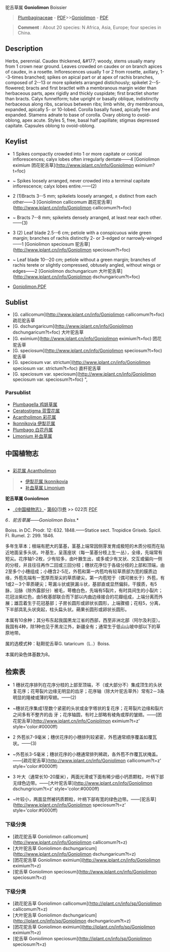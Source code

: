 驼舌草属 **Goniolimon** Boissier

> [Plumbaginaceae](http://www.iplant.cn/info/Plumbaginaceae?t=foc) - [PDF](http://www.iplant.cn/foc/pdf/Plumbaginaceae.pdf)>>[Goniolimon](http://www.iplant.cn/info/Goniolimon?t=foc) - [PDF](http://www.iplant.cn/foc/pdf/Goniolimon.pdf)

> **Comment** : 
> About 20 species: N Africa, Asia, Europe; four species in China.

## Description

Herbs, perennial. Caudex thickened, &amp;#177; woody, stems usually many from 1 crown near ground. Leaves crowded on caudex or on branch apices of caudex, in a rosette. Inflorescences usually 1 or 2 from rosette, axillary, 1--3-times branched; spikes on apical part or at apex of rachis branches, composed of 2--13 or more spikelets arranged distichously; spikelet 2--5-flowered; bracts and first bractlet with a membranous margin wider than herbaceous parts, apex rigidly and thickly cuspidate; first bractlet shorter than bracts. Calyx funnelform; tube upright or basally oblique, indistinctly herbaceous along ribs, scarious between ribs; limb white, dry membranous, expanded, apically 5- or 10-lobed. Corolla basally fused, apically free and expanded. Stamens adnate to base of corolla. Ovary oblong to ovoid-oblong, apex acute. Styles 5, free, basal half papillate; stigmas depressed capitate. Capsules oblong to ovoid-oblong.

## Keylist

* 1 Spikes compactly crowded into 1 or more capitate or conical inflorescences; calyx lobes often irregularly dentate——4  [Goniolimon eximium 团花驼舌草](http://www.iplant.cn/info/Goniolimon eximium?t=foc)
* ~ Spikes loosely arranged, never crowded into a terminal capitate inflorescence; calyx lobes entire.——(2)

* 2 (1)Bracts 3--5 mm; spikelets loosely arranged, &#177; distinct from each other——3  [Goniolimon callicomum 疏花驼舌草](http://www.iplant.cn/info/Goniolimon callicomum?t=foc)
* ~ Bracts 7--8 mm; spikelets densely arranged, at least near each other.——(3)

* 3 (2) Leaf blade 2.5--6 cm; petiole with a conspicuous wide green margin; branches of rachis distinctly 2- or 3-edged or narrowly-winged——1  [Goniolimon speciosum 驼舌草](http://www.iplant.cn/info/Goniolimon speciosum?t=foc)
* ~ Leaf blade 10--20 cm; petiole without a green margin; branches of rachis terete or slightly compressed, obtusely angled, without wings or edges——2  [Goniolimon dschungaricum 大叶驼舌草](http://www.iplant.cn/info/Goniolimon dschungaricum?t=foc)

* [Goniolimon.PDF](http://www.iplant.cn/foc/pdf/Goniolimon.pdf)

## Sublist

* [G.  callicomum](http://www.iplant.cn/info/Goniolimon callicomum?t=foc)
 疏花驼舌草
* [G.  dschungaricum](http://www.iplant.cn/info/Goniolimon dschungaricum?t=foc)
 大叶驼舌草
* [G.  eximium](http://www.iplant.cn/info/Goniolimon eximium?t=foc)
 团花驼舌草
* [G.  speciosum](http://www.iplant.cn/info/Goniolimon speciosum?t=foc)
 驼舌草
* [G.  speciosum var. strictum](http://www.iplant.cn/info/Goniolimon speciosum var. strictum?t=foc)
 直杆驼舌草
* [G.  speciosum var. speciosum](http://www.iplant.cn/info/Goniolimon speciosum var. speciosum?t=foc) ",

### Parsublist

* [Plumbagella  鸡娃草属](http://www.iplant.cn/info/Plumbagella?t=foc)
* [Ceratostigma  蓝雪花属](http://www.iplant.cn/info/Ceratostigma?t=foc)
* [Acantholimon  彩花属](Acantholimon-彩花属.md)
* [Ikonnikovia  伊犁花属](http://www.iplant.cn/info/Ikonnikovia?t=foc)
* [Plumbago  白花丹属](http://www.iplant.cn/info/Plumbago?t=foc)
* [Limonium  补血草属](http://www.iplant.cn/info/Limonium?t=foc)

## 中国植物志

## 
* [彩花属  Acantholimon](Acantholimon-彩花属.md)
> * [伊犁花属  Ikonnikovia](http://www.iplant.cn/info/Ikonnikovia?t=z)
> * [补血草属  Limonium](http://www.iplant.cn/info/Limonium?t=z)

**驼舌草属 Goniolimon**

* [《中国植物志》](http://www.iplant.cn/frps)- [第60(1)卷](http://www.iplant.cn/frps/vol/60(1)) >> 022页 [PDF](http://www.iplant.cn/frps/pdf/60(1)/022y.pdf)

**6．驼舌草属*——Goniolimon Boiss.**

Boiss. in DC. Prodr. 12: 632. 1848.——Statice sect. Tropidice Griseb. Spicil. Fl. Rumel. 2: 299. 1846.

多年生草本；根端有肥大的茎基，茎基上端常因侧芽发育成极短的木质分枝而在贴近地面呈多头状。叶基生，呈莲座状（每一茎基分枝上生一丛），全缘，先端常有短尖。花序轴1-2枚，少有较多，由叶腋生出，或多或少有叉状、交互或偏向一侧的分枝，并且往往再作二回或三回分枝；穗状花序位于各级分枝的上部和顶端，由2至多个小穗组成；小穗含2-5花，外苞和第一内苞均有较草质部为宽的膜质边缘，外苞先端有一宽厚而渐尖的草质硬尖，第一内苞短于（偶可微长于）外苞，有1或2－3个草质硬尖；萼漏斗状或狭漏斗状，基部直或显然偏斜，干膜质，有5脉，沿脉（除外露部分）被毛，萼檐白色，先端有5裂片，有时具间生的小裂片；花冠淡紫红色，由5枚基部联合而下部以内曲边缘接合的花瓣组成，上端分离而外展；雄蕊着生于花冠基部；子房长圆形或卵状长圆形，上端骤细；花柱5，分离，下半部具乳头状突起，柱头扁头状。蒴果长圆形或卵状长圆形。

本属有10余种；其分布东起我国黑龙江省的西部，西至非洲北部（阿尔及利亚）。我国有4种，除1种也见于黑龙江外，新疆全有；通常生于低山山坡中部以下的草原地带。

属的选模式种：鞑靼驼舌草G. tataricum（L．）Boiss.

本属的染色体基数为8。

## 检索表

* 1 穗状花序排列在花序分枝的上部至顶端，不（或大部分不）集成顶生的头状复花序；花萼裂片边缘无明显的齿牙；花序轴（除大叶驼舌草外）常有2－3条明显的隆棱或薄的窄翅。——(2)
* ~穗状花序集成1至数个紧密的头状或金字塔状的复花序；花萼裂片边缘和裂片之间多有不整齐的齿 牙；花序轴圆，有时上部略有棱角或厚的皱翅。——[团花驼舌草](http://www.iplant.cn/info/Coniolimon eximium?t=z'  style='color:#0000ff)

* 2 外苞长7-9毫米；穗伏花序的小穗排列较紧密，外苞通常顺序覆盖如覆瓦状。——(3)
* ~外苞长3-5毫米；穗状花序的小穗通常排列稀疏，各外苞不作覆瓦状掩盖。——[疏花驼舌草](http://www.iplant.cn/info/Goniolimon callicomum?t=z'  style='color:#0000ff)

* 3 叶大（通常长10-20厘米），两面光滑或下面有稀少细小钙质颗粒，叶柄下部无绿色边带。——[大叶驼舌草](http://www.iplant.cn/info/Goniolimon dschungricum?t=z'  style='color:#0000ff)

* ~叶较小，两面显然被钙质颗粒，叶柄下部有宽的绿色边带。——[驼舌草](http://www.iplant.cn/info/Goniolimon speciosum?t=z'  style='color:#0000ff)

### 下级分类
* [疏花驼舌草  Goniolimon callicomum](http://www.iplant.cn/info/Goniolimon callicomum?t=z)
* [大叶驼舌草  Goniolimon dschungaricum](http://www.iplant.cn/info/Goniolimon dschungaricum?t=z)
* [团花驼舌草  Goniolimon eximium](http://www.iplant.cn/info/Goniolimon eximium?t=z)
* [驼舌草  Goniolimon speciosum](http://www.iplant.cn/info/Goniolimon speciosum?t=z)

### 下级分类
* [疏花驼舌草  Goniolimon callicomum](http://iplant.cn/info/sp/Goniolimon callicomum?t=z)
* [大叶驼舌草  Goniolimon dschungaricum](http://iplant.cn/info/sp/Goniolimon dschungaricum?t=z)
* [团花驼舌草  Goniolimon eximium](http://iplant.cn/info/sp/Goniolimon eximium?t=z)
* [驼舌草  Goniolimon speciosum](http://iplant.cn/info/sp/Goniolimon speciosum?t=z)
